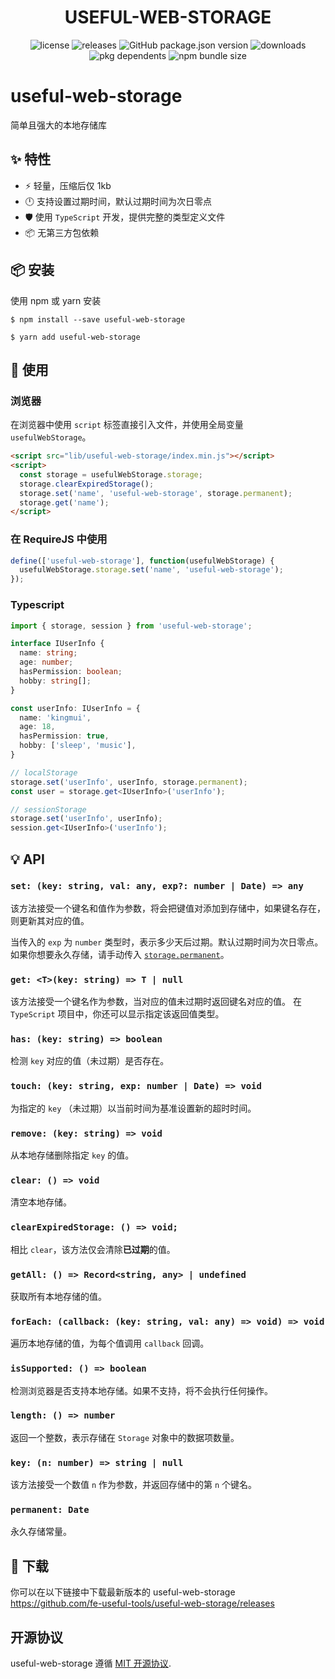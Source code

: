 <p align="center">
  <h1 align="center"> USEFUL-WEB-STORAGE </h1>
</p>
<p align="center">
  <img alt="license" src="https://img.shields.io/npm/l/useful-web-storage?style=flat-square">
  <img alt="releases" src="https://badgen.net/github/releases/fe-useful-tools/useful-web-storage?style=flat-square">
  <img alt="GitHub package.json version" src="https://img.shields.io/github/package-json/v/fe-useful-tools/useful-web-storage?style=flat-square&colorB=51C838">
  <img alt="downloads" src="https://img.shields.io/npm/dt/useful-web-storage?style=flat-square">
  <img alt="pkg dependents" src="https://badgen.net/github/dependents-pkg/fe-useful-tools/useful-web-storage?style=flat-square">
  <img alt="npm bundle size" src="https://img.shields.io/bundlephobia/min/useful-web-storage?style=flat-square">
</p>

# useful-web-storage
简单且强大的本地存储库

## :sparkles: 特性

- :zap: 轻量，压缩后仅 1kb
- :clock12: 支持设置过期时间，默认过期时间为次日零点
- 🛡 使用 `TypeScript` 开发，提供完整的类型定义文件
- :package: 无第三方包依赖

## :package: 安装

使用 npm 或 yarn 安装

```shell
$ npm install --save useful-web-storage
```

```shell
$ yarn add useful-web-storage
```

## :pencil: 使用

### 浏览器

在浏览器中使用 `script` 标签直接引入文件，并使用全局变量 `usefulWebStorage`。

```html
<script src="lib/useful-web-storage/index.min.js"></script>
<script>
  const storage = usefulWebStorage.storage;
  storage.clearExpiredStorage();
  storage.set('name', 'useful-web-storage', storage.permanent);
  storage.get('name');
</script>
```

### 在 RequireJS 中使用

```javascript
define(['useful-web-storage'], function(usefulWebStorage) {
  usefulWebStorage.storage.set('name', 'useful-web-storage');
});
```

### Typescript

```typescript
import { storage, session } from 'useful-web-storage';

interface IUserInfo {
  name: string;
  age: number;
  hasPermission: boolean;
  hobby: string[];
}

const userInfo: IUserInfo = {
  name: 'kingmui',
  age: 18,
  hasPermission: true,
  hobby: ['sleep', 'music'],
}

// localStorage
storage.set('userInfo', userInfo, storage.permanent);
const user = storage.get<IUserInfo>('userInfo');

// sessionStorage
storage.set('userInfo', userInfo);
session.get<IUserInfo>('userInfo');
```

## :bulb: API

### `set: (key: string, val: any, exp?: number | Date) => any`

该方法接受一个键名和值作为参数，将会把键值对添加到存储中，如果键名存在，则更新其对应的值。

当传入的 `exp` 为 `number` 类型时，表示多少天后过期。默认过期时间为次日零点。如果你想要永久存储，请手动传入 [`storage.permanent`](#permanent-date)。

### `get: <T>(key: string) => T | null`

该方法接受一个键名作为参数，当对应的值未过期时返回键名对应的值。 在 `TypeScript` 项目中，你还可以显示指定该返回值类型。

### `has: (key: string) => boolean`

检测 `key` 对应的值（未过期）是否存在。

### `touch: (key: string, exp: number | Date) => void`

为指定的 `key` （未过期）以当前时间为基准设置新的超时时间。

### `remove: (key: string) => void`

从本地存储删除指定 `key` 的值。

### `clear: () => void`

清空本地存储。

### `clearExpiredStorage: () => void;`

相比 `clear`，该方法仅会清除**已过期**的值。

### `getAll: () => Record<string, any> | undefined`

获取所有本地存储的值。

### `forEach: (callback: (key: string, val: any) => void) => void`

遍历本地存储的值，为每个值调用 `callback` 回调。

### `isSupported: () => boolean`

检测浏览器是否支持本地存储。如果不支持，将不会执行任何操作。

### `length: () => number`

返回一个整数，表示存储在 `Storage` 对象中的数据项数量。

### `key: (n: number) => string | null`

该方法接受一个数值 `n` 作为参数，并返回存储中的第 `n` 个键名。

### `permanent: Date`

永久存储常量。

## :rocket: 下载

你可以在以下链接中下载最新版本的 useful-web-storage https://github.com/fe-useful-tools/useful-web-storage/releases

## 开源协议

useful-web-storage 遵循 [MIT 开源协议](https://github.com/fe-useful-tools/useful-web-storage/blob/master/LICENSE).
